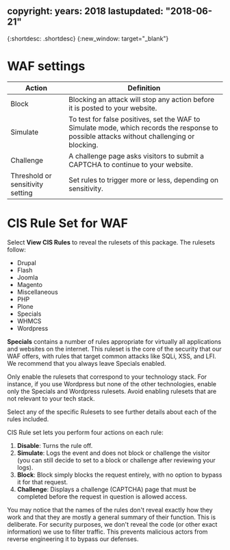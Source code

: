 copyright:
  years: 2018
lastupdated: "2018-06-21"
---

{:shortdesc: .shortdesc}
{:new_window: target="_blank"}

# WAF settings
|Action| Definition|
|---|---|
Block | Blocking an attack will stop any action before it is posted to your website.
Simulate | To test for false positives, set the WAF to Simulate mode, which records the response to possible attacks without challenging or blocking.
Challenge | A challenge page asks visitors to submit a CAPTCHA to continue to your website.
Threshold or sensitivity setting | Set rules to trigger more or less, depending on sensitivity.

# CIS Rule Set for WAF

Select **View CIS Rules** to reveal the rulesets of this package. The rulesets follow:

* Drupal
* Flash
* Joomla
* Magento
* Miscellaneous
* PHP
* Plone
* Specials
* WHMCS
* Wordpress

**Specials** contains a number of rules appropriate for virtually all applications and websites on the internet. This ruleset is the core of the security that our WAF offers, with rules that target common attacks like SQLi, XSS, and LFI. We recommend that you always leave Specials enabled.

Only enable the rulesets that correspond to your technology stack. For instance, if you use Wordpress but none of the other technologies, enable only the Specials and Wordpress rulesets. Avoid enabling rulesets that are not relevant to your tech stack.

Select any of the specific Rulesets to see further details about each of the rules included.

CIS Rule set lets you perform four actions on each rule:
1. **Disable**: Turns the rule off.
2. **Simulate**: Logs the event and does not block or challenge the visitor (you can still decide to set to a block or challenge after reviewing your logs).
3. **Block**: Block simply blocks the request entirely, with no option to bypass it for that request.
4. **Challenge**: Displays a challenge (CAPTCHA) page that must be completed before the request in question is allowed access.

You may notice that the names of the rules don't reveal exactly how they work and that they are mostly a general summary of their function. This is deliberate.  For security purposes, we don't reveal the code (or other exact information) we use to filter traffic. This prevents malicious actors from reverse engineering it to bypass our defenses.
